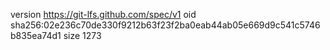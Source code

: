 version https://git-lfs.github.com/spec/v1
oid sha256:02e236c70de330f9212b63f23f2ba0eab44ab05e669d9c541c5746b835ea74d1
size 1273
